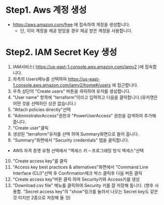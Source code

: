 # Step1. Aws 계정 생성
* https://aws.amazon.com/free 에 접속하여 계정을 생성합니다.
  - 단, 이미 계정을 제공 받았을 경우 제공 받은 계정을 사용합니다.

# Step2. IAM Secret Key 생성
1. IAM서비스( https://us-east-1.console.aws.amazon.com/iamv2 )에 접속합니다.
2. 좌측의 Users메뉴를 선택하여 https://us-east-1.console.aws.amazon.com/iamv2/home#/users 에 접근합니다.
3. 우측 상단의 "Create users" 버튼을 큭릭하여 유저를 생성합니다.
4. "User name" 항목에 "terraform"이라고 입력하고 다음을 클릭합니다.(유저명은 어떤 것을 선택하던 상관 없습니다.)
5. "Attach policies directly"선택
6. "AdministratorAccess"권한과 "PowerUserAccess" 권한을 검색하여 추가해 줍니다.
7. "Create user"클릭
8. 생성된 "terraform"유저를 선택 하여 Summary화면으로 들어 옵니다.
9. "Summary"화면에서 "Security credentials" 탭을 클릭합니다.
  - AWS 자격 증명 유형 선택에서 "액세스 키 – 프로그래밍 방식 액세스"선택
10. "Create access key"를 클릭
11. "Access key best practices & alternatives"화면에서 "Command Line Interface (CLI)"선택 후 Confirmation체크 박스 클릭후 다음 버튼 클릭
12. "Create access key"버튼 클릭 하여 Security키와 Access키를 생성
13. "Download.csv file" 메뉴를 클릭하여 Security 키를 잘 저장해 둡니다. (향후 사용함. "Secret access key"의 "show"링크를 눌러서 나오는 Secret key도 같은 것 이지만 2중으로 저장해 둘 것)

